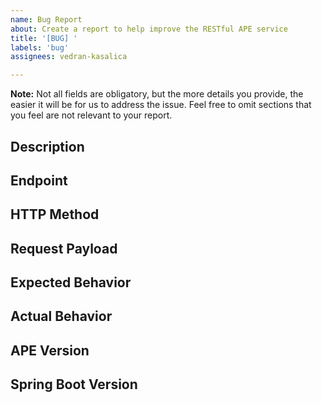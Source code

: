 ```yaml
---
name: Bug Report
about: Create a report to help improve the RESTful APE service
title: '[BUG] '
labels: 'bug'
assignees: vedran-kasalica

---
```


**Note:** Not all fields are obligatory, but the more details you provide, the easier it will be for us to address the issue. Feel free to omit sections that you feel are not relevant to your report.

## Description
<!-- Provide a clear and concise description of what the bug is. -->

## Endpoint
<!-- Specify the API endpoint(s) involved in the bug. -->

## HTTP Method
<!-- Indicate the HTTP method(s) (GET, POST, PUT, DELETE, etc.) used when the bug occurred. -->

## Request Payload
<!-- If applicable, provide the request payload or parameters. Use code blocks for JSON or other data formats. -->

## Expected Behavior
<!-- Describe what you expected to happen. -->

## Actual Behavior
<!-- Describe what actually happened. Include complete HTTP response status, error messages, screenshots, or logs if possible. -->

## APE Version
<!-- Specify the version of the APE library being used. -->

## Spring Boot Version
<!-- Specify
